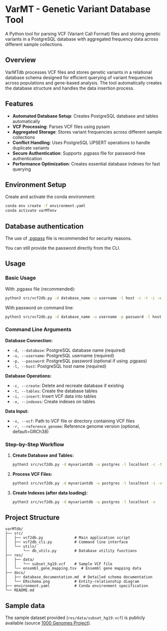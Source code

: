 # VarMT - Genetic Variant Database Tool

A Python tool for parsing VCF (Variant Call Format) files and storing genetic variants in a PostgreSQL database with aggregated frequency data across different sample collections.

## Overview

VarMTdb processes VCF files and stores genetic variants in a relational database schema designed for efficient querying of variant frequencies across populations and gene-based analysis. The tool automatically creates the database structure and handles the data insertion process.

## Features

- **Automated Database Setup**: Creates PostgreSQL database and tables automatically
- **VCF Processing**: Parses VCF files using pysam
- **Aggregated Storage**: Stores variant frequencies across different sample collections
- **Conflict Handling**: Uses PostgreSQL UPSERT operations to handle duplicate variants
- **Secure Authentication**: Supports .pgpass file for password-free authentication
- **Performance Optimization**: Creates essential database indexes for fast querying

## Environment Setup
Create and activate the conda environment:

```bash
conda env create -f environment.yaml
conda activate varMTenv
```

## Database authentication
The use of [.pgpass](https://www.postgresql.org/docs/current/libpq-pgpass.html) file is recommended for security reasons.

You can still provide the password directly from the CLI.

## Usage

### Basic Usage
With .pgpass file (recommended):
```bash
python3 src/vcf2db.py -d database_name -u username -l host -c -t -i -x -v path/to/vcf
```

With password on command line:
```bash
python3 src/vcf2db.py -d database_name -u username -p password -l host -c -t -i -x -v path/to/vcf
```

### Command Line Arguments

**Database Connection:**
- `-d, --database`: PostgreSQL database name (required)
- `-u, --username`: PostgreSQL username (required)  
- `-p, --password`: PostgreSQL password (optional if using .pgpass)
- `-l, --host`: PostgreSQL host name (required)

**Database Operations:**
- `-c, --create`: Delete and recreate database if existing
- `-t, --tables`: Create the database tables
- `-i, --insert`: Insert VCF data into tables
- `-x, --indexes`: Create indexes on tables

**Data Input:**
- `-v, --vcf`: Path to VCF file or directory containing VCF files
- `-r, --reference_genome`: Reference genome version (optional, default=GRCh38)

### Step-by-Step Workflow

1. **Create Database and Tables:**
   ```bash
   python3 src/vcf2db.py -d myvariantdb -u postgres -l localhost -c -t -v data/
   ```

2. **Process VCF Files:**
   ```bash
   python3 src/vcf2db.py -d myvariantdb -u postgres -l localhost -i -v data/
   ```

3. **Create Indexes (after data loading):**
   ```bash
   python3 src/vcf2db.py -d myvariantdb -u postgres -l localhost -x
   ```

## Project Structure

```
varMTdb/
├── src/
│   ├── vcf2db.py              # Main application script
│   ├── vcf2db_cli.py          # Command line interface
│   └── utils/
│       └── db_utils.py        # Database utility functions
├── res/
│   ├── data/
│   │   └── subset_hg19.vcf    # Sample VCF file
│   └── ensembl_gene_mapping.tsv  # Ensembl gene mapping data
├── docs/
│   ├── database_documentation.md  # Detailed schema documentation
│   └── ERschema.png           # Entity-relationship diagram
├── environment.yaml           # Conda environment specification
└── README.md
```

## Sample data
The sample dataset provided (`res/data/subset_hg19.vcf`) is publicly available (source [1000 Genomes Project](http://www.internationalgenome.org/)).